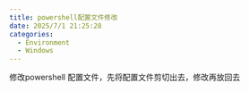 ```yaml
---
title: powershell配置文件修改
date: 2025/7/1 21:25:28
categories:
  - Environment
  - Windows
---
```

修改powershell 配置文件，先将配置文件剪切出去，修改再放回去